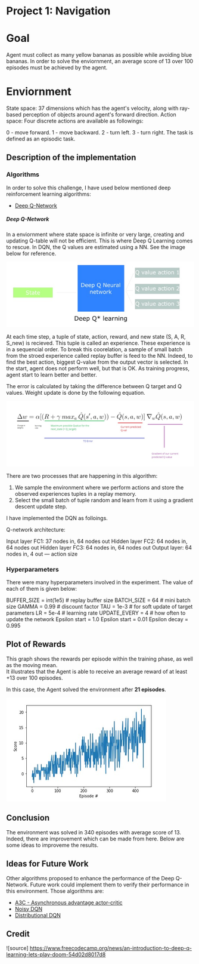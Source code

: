 # Project 1: Navigation

# Goal
Agent must collect as many yellow bananas as possible while avoiding blue bananas. In order to solve the enviornment, an average score of 13 over 100 episodes must be achieved by the agent.

# Enviornment
State space: 37 dimensions which has the agent's velocity, along with ray-based perception of objects around agent's forward direction. Action space: Four discrete actions are available as followings:

0 - move forward.
1 - move backward.
2 - turn left.
3 - turn right.
The task is defined as an episodic task.

## Description of the implementation

### Algorithms
In order to solve this challenge, I have used below mentioned deep reinforcement learning algorithms:

* [Deep Q-Network](https://storage.googleapis.com/deepmind-media/dqn/DQNNaturePaper.pdf)

##### Deep Q-Network
In a enviornment where state space is infinite or very large, creating and updating Q-table will not be efficient. This is where Deep Q Learning comes to rescue. In DQN, the Q values are estimated using a NN. See the image below for reference.

![](https://github.com/Bhardwaj-Saurabh/Udacity_Reinforcement_Learning_NanoDegree/blob/main/Project_1-Navigation/results/DQN.jpg)  

At each time step, a tuple of state, action, reward, and new state (S, A, R, S_new) is recieved. This tuple is called an experience. These experience is in a sequencial order. To break this coorelation, a sample of small batch from the stroed experience called replay buffer is feed to the NN. Indeed, to find the best action, biggest Q-value from the output vector is selected. In the start, agent does not perform well, but that is OK. As training progress, agent start to learn better and better.

The error is calculated by taking the difference between Q target and Q values. Weight update is done by the following equation. 

![](https://github.com/Bhardwaj-Saurabh/Udacity_Reinforcement_Learning_NanoDegree/blob/main/Project_1-Navigation/results/weightupdate.jpg)

There are two processes that are happening in this algorithm:

1. We sample the environment where we perform actions and store the observed experiences tuples in a replay memory.
2. Select the small batch of tuple random and learn from it using a gradient descent update step.

I have implemented the DQN as folloings.

Q-network architecture:

Input layer FC1: 37 nodes in, 64 nodes out
Hidden layer FC2: 64 nodes in, 64 nodes out
Hidden layer FC3: 64 nodes in, 64 nodes out
Output layer: 64 nodes in, 4 out — action size

### Hyperparameters
There were many hyperparameters involved in the experiment. The value of each of them is given below:

BUFFER_SIZE = int(1e5) # replay buffer size
BATCH_SIZE = 64 # mini batch size
GAMMA = 0.99 # discount factor
TAU = 1e-3 # for soft update of target parameters
LR = 5e-4 # learning rate
UPDATE_EVERY = 4 # how often to update the network
Epsilon start = 1.0
Epsilon start = 0.01
Epsilon decay = 0.995

## Plot of Rewards
This graph shows the rewards per episode within the training phase, as well as the moving mean.  
It illustrates that the Agent is able to receive an average reward of at least +13 over 100 episodes.  

In this case, the Agent solved the environment after **21 episodes**.

![](https://github.com/Bhardwaj-Saurabh/Udacity_Reinforcement_Learning_NanoDegree/blob/main/Project_1-Navigation/results/Navigation.jpg)

## Conclusion
The environment was solved in 340 episodes with average score of 13. Indeed, there are improvement which can be made from here. Below are some ideas to improveme the results.
 
## Ideas for Future Work

Other algorithms proposed to enhance the performance of the Deep Q-Network. Future work could implement them to verify their performance in this environment. Those algorithms are:  
   * [A3C - Asynchronous advantage actor-critic](https://arxiv.org/abs/1602.01783)  
   * [Noisy DQN](https://arxiv.org/abs/1706.10295)  
   * [Distributional DQN](https://arxiv.org/abs/1707.06887)

## Credit

![source] https://www.freecodecamp.org/news/an-introduction-to-deep-q-learning-lets-play-doom-54d02d8017d8 
